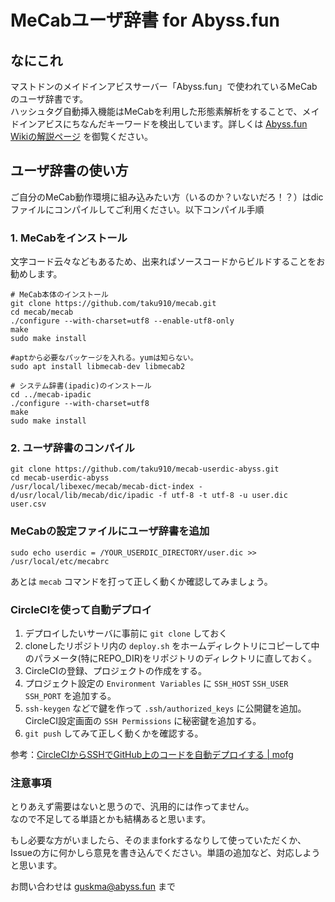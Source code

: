 # MeCabユーザ辞書 for Abyss.fun

## なにこれ

マストドンのメイドインアビスサーバー「Abyss.fun」で使われているMeCabのユーザ辞書です。  
ハッシュタグ自動挿入機能はMeCabを利用した形態素解析をすることで、メイドインアビスにちなんだキーワードを検出しています。詳しくは [Abyss.fun Wikiの解説ページ](https://wiki.abyss.fun/abyss-fun/ktl) を御覧ください。

## ユーザ辞書の使い方

ご自分のMeCab動作環境に組み込みたい方（いるのか？いないだろ！？）はdicファイルにコンパイルしてご利用ください。以下コンパイル手順

### 1. MeCabをインストール

文字コード云々などもあるため、出来ればソースコードからビルドすることをお勧めします。

```shell
# MeCab本体のインストール
git clone https://github.com/taku910/mecab.git
cd mecab/mecab
./configure --with-charset=utf8 --enable-utf8-only
make
sudo make install

#aptから必要なパッケージを入れる。yumは知らない。
sudo apt install libmecab-dev libmecab2

# システム辞書(ipadic)のインストール
cd ../mecab-ipadic
./configure --with-charset=utf8
make
sudo make install
```

### 2. ユーザ辞書のコンパイル

```shell
git clone https://github.com/taku910/mecab-userdic-abyss.git
cd mecab-userdic-abyss
/usr/local/libexec/mecab/mecab-dict-index -d/usr/local/lib/mecab/dic/ipadic -f utf-8 -t utf-8 -u user.dic user.csv
```

### MeCabの設定ファイルにユーザ辞書を追加

```
sudo echo userdic = /YOUR_USERDIC_DIRECTORY/user.dic >> /usr/local/etc/mecabrc
```

あとは `mecab` コマンドを打って正しく動くか確認してみましょう。

### CircleCIを使って自動デプロイ

1. デプロイしたいサーバに事前に `git clone` しておく
2. cloneしたリポジトリ内の `deploy.sh` をホームディレクトリにコピーして中のパラメータ(特にREPO\_DIR)をリポジトリのディレクトリに直しておく。
3. CircleCIの登録、プロジェクトの作成をする。
4. プロジェクト設定の `Environment Variables` に `SSH_HOST` `SSH_USER` `SSH_PORT` を追加する。
5. `ssh-keygen` などで鍵を作って `.ssh/authorized_keys` に公開鍵を追加。CircleCI設定画面の `SSH Permissions` に秘密鍵を追加する。
6. `git push` してみて正しく動くかを確認する。

参考：[CircleCIからSSHでGitHub上のコードを自動デプロイする | mofg](https://mofg.net/articles/continuous-delivery-with-circleci)

### 注意事項

とりあえず需要はないと思うので、汎用的には作ってません。  
なので不足してる単語とかも結構あると思います。

もし必要な方がいましたら、そのままforkするなりして使っていただくか、Issueの方に何かしら意見を書き込んでください。単語の追加など、対応しようと思います。

お問い合わせは [guskma@abyss.fun](https://abyss.fun/@guskma) まで
